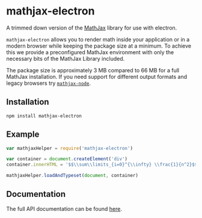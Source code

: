 # mathjax-electron

A trimmed down version of the [MathJax](https://www.mathjax.org/) library for use with electron.

`mathjax-electron` allows you to render math inside your application or in a modern browser while keeping the package size at a minimum. To achieve this we provide a preconfigured MathJax environment with only the necessary bits of the MathJax Library included.

The package size is approximately 3 MB compared to 66 MB for a full MathJax installation. If you need support for different output formats and legacy browsers try [`mathjax-node`](https://github.com/mathjax/MathJax-node).

## Installation

```
npm install mathjax-electron
```

## Example
```javascript
var mathjaxHelper = require('mathjax-electron')

var container = document.createElement('div')
container.innerHTML = '$$\\sum\\limits_{i=0}^{\\infty} \\frac{1}{n^2}$$'

mathjaxHelper.loadAndTypeset(document, container)

```

## Documentation
The full API documentation can be found [here](http://nteract.io/mathjax-electron/).
